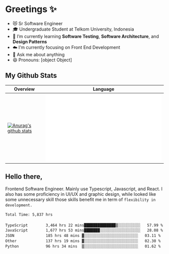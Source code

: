 # Greetings ✨
- 😻 Sr Software Engineer
- 🎓 Undergraduate Student at Telkom University, Indonesia
- 🌱 I’m currently learning **Software Testing**, **Software Architecture**, and **Design Patterns**
- ☁️ I’m currently focusing on Front End Development
- 💬 Ask me about anything
- 😄 Pronouns: [object Object]

## My Github Stats

| Overview | Language |
| --- | --- |
|[![Anurag's github stats](https://github-readme-stats.vercel.app/api?username=abui-am&count_private=true)](https://github.com/anuraghazra/github-readme-stats)|![Language](https://raw.githubusercontent.com/abui-am/stats/c6455f656dfce7acd3951e5ec5b25d72af0b2ee3/generated/languages.svg)|

## Hello there, 
Frontend Software Engineer. 
Mainly use Typescript, Javascript, and React. I also has some proficiency in UI/UX and graphic design, while looked like some unnecessary skill those skills benefit me in term of `flexibility in development.`


<!--START_SECTION:waka-->

```txt
Total Time: 5,837 hrs

TypeScript        3,464 hrs 22 mins██████████████▒░░░░░░░░░░   57.99 %
JavaScript        1,677 hrs 53 mins███████░░░░░░░░░░░░░░░░░░   28.08 %
JSON              185 hrs 48 mins ▓░░░░░░░░░░░░░░░░░░░░░░░░   03.11 %
Other             137 hrs 19 mins ▓░░░░░░░░░░░░░░░░░░░░░░░░   02.30 %
Python            96 hrs 34 mins  ▒░░░░░░░░░░░░░░░░░░░░░░░░   01.62 %
```

<!--END_SECTION:waka-->
